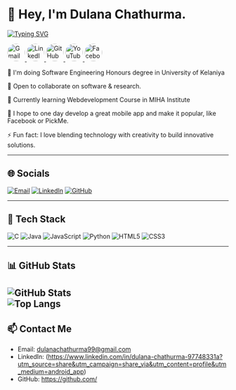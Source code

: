 # 👋 Hey, I'm Dulana Chathurma.

[![Typing SVG](https://readme-typing-svg.demolab.com?pause=1200&center=true&vleft=true&width=600&size=32&lines=Software+Engineer(UG)UoK)](https://git.io/typing-svg)

<p align="left">
  <a href="mailto:dulanachathurma99@gmail.com">
    <img src="https://img.shields.io/badge/-Gmail-D14836?style=for-the-badge&logo=gmail&logoColor=white&labelColor=D14836" 
         alt="Gmail" style="border-radius:50%; width:40px; height:40px; transition: transform 0.3s;" 
         onmouseover="this.style.transform='scale(1.2)'" 
         onmouseout="this.style.transform='scale(1)'" />
  </a>
  <a href="https://www.linkedin.com/in/dulana-chathurma-97748331a/">
    <img src="https://img.shields.io/badge/-LinkedIn-0A66C2?style=for-the-badge&logo=linkedin&logoColor=white&labelColor=0A66C2" 
         alt="LinkedIn" style="border-radius:50%; width:40px; height:40px; transition: transform 0.3s;" 
         onmouseover="this.style.transform='scale(1.2)'" 
         onmouseout="this.style.transform='scale(1)'" />
  </a>
  <a href="https://github.com/">
    <img src="https://img.shields.io/badge/-GitHub-121011?style=for-the-badge&logo=github&logoColor=white&labelColor=121011" 
         alt="GitHub" style="border-radius:50%; width:40px; height:40px; transition: transform 0.3s;" 
         onmouseover="this.style.transform='scale(1.2)'" 
         onmouseout="this.style.transform='scale(1)'" />
  </a>
  <a href="https://youtube.com/@travelwithdulana?si=d-60KJbgnTILE-V8">
    <img src="https://img.shields.io/badge/-YouTube-FF0000?style=for-the-badge&logo=youtube&logoColor=white&labelColor=FF0000" 
         alt="YouTube" style="border-radius:50%; width:40px; height:40px; transition: transform 0.3s;" 
         onmouseover="this.style.transform='scale(1.2)'" 
         onmouseout="this.style.transform='scale(1)'" />
  </a>
  <a href="https://www.facebook.com/share/1EP1Sypxsz/">
    <img src="https://img.shields.io/badge/-Facebook-1877F2?style=for-the-badge&logo=facebook&logoColor=white&labelColor=1877F2" 
         alt="Facebook" style="border-radius:50%; width:40px; height:40px; transition: transform 0.3s;" 
         onmouseover="this.style.transform='scale(1.2)'" 
         onmouseout="this.style.transform='scale(1)'" />
  </a>
</p>





🚀 I'm doing Software Engineering Honours degree in University of Kelaniya 

🤝 Open to collaborate on software & research.  

🌱 Currently learning  Webdevelopment Course in MIHA Institute

💬 I hope to one day develop a great mobile app and make it popular, like Facebook or PickMe. 

⚡ Fun fact: I love blending technology with creativity to build innovative solutions.

---

## 🌐 Socials
[![Email](https://img.shields.io/badge/Email-D14836?logo=gmail&logoColor=white)](mailto:dulanachathurma99@gmail.com)
[![LinkedIn](https://img.shields.io/badge/LinkedIn-0A66C2?logo=linkedin&logoColor=white)](https://www.linkedin.com/in/dulana-chathurma-97748331a)
[![GitHub](https://img.shields.io/badge/GitHub-121011?logo=github&logoColor=white)](https://github.com/dulanachathurma)



---

## 🧰 Tech Stack
![C](https://img.shields.io/badge/C-00599C?logo=c&logoColor=white)
![Java](https://img.shields.io/badge/Java-007396?logo=openjdk&logoColor=white)
![JavaScript](https://img.shields.io/badge/JavaScript-323330?logo=javascript)
![Python](https://img.shields.io/badge/Python-3776AB?logo=python&logoColor=white)
![HTML5](https://img.shields.io/badge/HTML5-E34F26?logo=html5&logoColor=white)
![CSS3](https://img.shields.io/badge/CSS3-1572B6?logo=css3&logoColor=white)

---

## 📊 GitHub Stats
![GitHub Stats](https://github-readme-stats.vercel.app/api?username=dulanachathurma&show_icons=true&theme=tokyonight)  
![Top Langs](https://github-readme-stats.vercel.app/api/top-langs/?username=dulanachathurma&layout=compact&theme=tokyonight)
---


## 📫 Contact Me
- Email: dulanachathurma99@gmail.com 
- LinkedIn: (https://www.linkedin.com/in/dulana-chathurma-97748331a?utm_source=share&utm_campaign=share_via&utm_content=profile&utm_medium=android_app) 
- GitHub: https://github.com/
